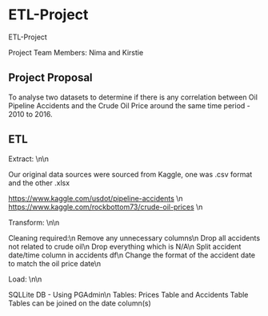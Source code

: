 # ETL-Project
ETL-Project

Project Team Members:
Nima and Kirstie 

## Project Proposal

To analyse two datasets to determine if there is any correlation between Oil Pipeline Accidents and the Crude Oil Price around the same time period - 2010 to 2016. 

## ETL 

Extract: \n\n

Our original data sources were sourced from Kaggle, one was .csv format and the other .xlsx

https://www.kaggle.com/usdot/pipeline-accidents \n
https://www.kaggle.com/rockbottom73/crude-oil-prices \n

Transform: \n\n

Cleaning required:\n
Remove any unnecessary columns\n
Drop all accidents not related to crude oil\n
Drop everything which is N/A\n
Split accident date/time column in accidents df\n
Change the format of the accident date to match the oil price date\n


Load: \n\n

SQLLite DB - Using PGAdmin\n
Tables: Prices Table and Accidents Table
Tables can be joined on the date column(s)

